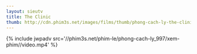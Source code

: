 ```yaml
---
layout: sieutv
title: The Clinic
thumb: http://cdn.phim3s.net/images/films/thumb/phong-cach-ly-the-clinic.jpg
---
```

{% include jwpadv src='//phim3s.net/phim-le/phong-cach-ly_997/xem-phim//video.mp4' %}